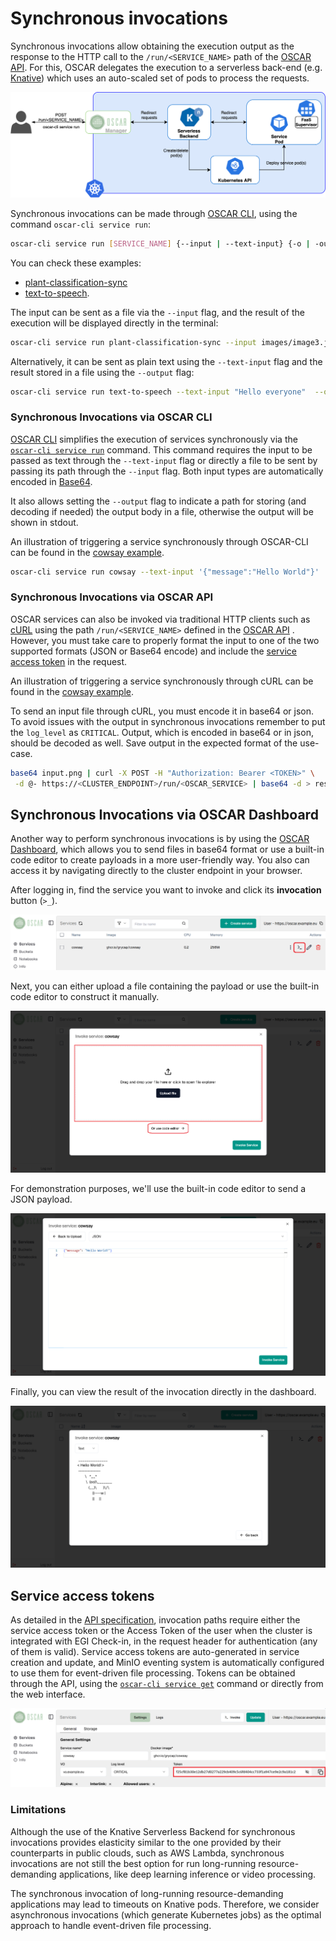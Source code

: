 # Synchronous invocations

Synchronous invocations allow obtaining the execution output as the response
to the HTTP call to the `/run/<SERVICE_NAME>` path of the [OSCAR API](api.md). For this, OSCAR delegates
the execution to a serverless back-end (e.g. [Knative](https://knative.dev)) which uses an auto-scaled set of pods to process the requests.

![oscar-sync.png](images/oscar-sync.png)

Synchronous invocations can be made through [OSCAR CLI](oscar-cli.md), using the command
`oscar-cli service run`:

```sh
oscar-cli service run [SERVICE_NAME] {--input | --text-input} {-o | -output }
```

You can check these examples:

- [plant-classification-sync](https://oscar.grycap.net/blog/post-oscar-faas-sync-ml-inference/)
- [text-to-speech](https://oscar.grycap.net/blog/post-oscar-text-to-speech/).

The input can be sent as a file via the `--input` flag, and the result of the
execution will be displayed directly in the terminal:

```sh
oscar-cli service run plant-classification-sync --input images/image3.jpg
```

Alternatively, it can be sent as plain text using the `--text-input` flag and
the result stored in a file using the `--output` flag:

```sh
oscar-cli service run text-to-speech --text-input "Hello everyone"  --output output.mp3
```


### Synchronous Invocations via OSCAR CLI

[OSCAR CLI](oscar-cli.md) simplifies the execution of services synchronously via the
[`oscar-cli service run`](oscar-cli.md#run) command. This command requires the
input to be passed as text through the `--text-input` flag or directly a file
to be sent by passing its path through the `--input` flag. Both input types
are automatically encoded in [Base64](https://en.wikipedia.org/wiki/Base64).

It also allows setting the `--output` flag to indicate a path for storing
(and decoding if needed) the output body in a file, otherwise the output will
be shown in stdout.

An illustration of triggering a service synchronously through OSCAR-CLI can be
found in the [cowsay example](https://github.com/grycap/oscar/tree/master/examples/cowsay#oscar-cli).

```sh
oscar-cli service run cowsay --text-input '{"message":"Hello World"}'
```

### Synchronous Invocations via OSCAR API 

OSCAR services can also be invoked via traditional HTTP clients
such as [cURL](https://curl.se/) using the path `/run/<SERVICE_NAME>` defined in the [OSCAR API](api.md) . However,
you must take care to properly format the input to one of the two supported
formats (JSON or Base64 encode) and include the
[service access token](#service-access-tokens) in the request.

An illustration of triggering a service synchronously through cURL can be
found in the
[cowsay example](https://github.com/grycap/oscar/tree/master/examples/cowsay#curl).

To send an input file through cURL, you must encode it in base64 or json. To avoid
issues with the output in synchronous invocations remember to put the
`log_level` as `CRITICAL`. Output, which is encoded in base64 or in json, should be
decoded as well. Save output in the expected format of the use-case.

``` sh
base64 input.png | curl -X POST -H "Authorization: Bearer <TOKEN>" \
 -d @- https://<CLUSTER_ENDPOINT>/run/<OSCAR_SERVICE> | base64 -d > result.png
```

## Synchronous Invocations via OSCAR Dashboard

Another way to perform synchronous invocations is by using the [OSCAR Dashboard](https://dashboard.oscar.grycap.net), which allows you to send files in base64 format or use a built-in code editor to create payloads in a more user-friendly way. You also can access it by navigating directly to the cluster endpoint in your browser.

After logging in, find the service you want to invoke and click its **invocation** button (`>_`).

![oscar-dashboard-sync-invocation-1.png](images/usage/oscar-dashboard-sync-invocation-1.png)

Next, you can either upload a file containing the payload or use the built-in code editor to construct it manually.

![oscar-dashboard-sync-invocation-2.png](images/usage/oscar-dashboard-sync-invocation-2.png)

For demonstration purposes, we'll use the built-in code editor to send a JSON payload.

![oscar-dashboard-sync-invocation-2.png](images/usage/oscar-dashboard-sync-invocation-3.png)

Finally, you can view the result of the invocation directly in the dashboard.

![oscar-dashboard-sync-invocation-2.png](images/usage/oscar-dashboard-sync-invocation-4.png)


## Service access tokens

As detailed in the [API specification](api.md), invocation paths require either the
service access token or the Access Token of the user when the cluster is integrated with EGI Check-in, in the request header for authentication (any of them is valid). Service access
tokens are auto-generated in service creation and update, and MinIO eventing
system is automatically configured to use them for event-driven file
processing. Tokens can be obtained through the API, using the
[`oscar-cli service get`](oscar-cli.md#get) command or directly from the web
interface.

![oscar-dashboard-service-token.png](images/usage/oscar-dashboard-service-token.png)



### Limitations

Although the use of the Knative Serverless Backend for synchronous invocations provides elasticity similar to the one provided by their counterparts in public clouds, such as AWS Lambda, synchronous invocations are not still the best option for run long-running resource-demanding applications, like deep learning inference or video processing. 

The synchronous invocation of long-running resource-demanding applications may lead to timeouts on Knative pods. Therefore, we consider asynchronous invocations (which generate Kubernetes jobs) as the optimal approach to handle event-driven file processing.

